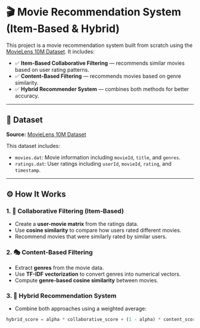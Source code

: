# 🎬 Movie Recommendation System (Item-Based & Hybrid)

This project is a movie recommendation system built from scratch using the [MovieLens 10M Dataset](https://www.kaggle.com/datasets/amirmotefaker/movielens-10m-dataset-latest-version). It includes:

- ✅ **Item-Based Collaborative Filtering** — recommends similar movies based on user rating patterns.
- ✅ **Content-Based Filtering** — recommends movies based on genre similarity.
- ✅ **Hybrid Recommender System** — combines both methods for better accuracy.

---

## 📂 Dataset

**Source:** [MovieLens 10M Dataset](https://www.kaggle.com/datasets/amirmotefaker/movielens-10m-dataset-latest-version)

This dataset includes:
- `movies.dat`: Movie information including `movieId`, `title`, and `genres`.
- `ratings.dat`: User ratings including `userId`, `movieId`, `rating`, and `timestamp`.

---

## ⚙️ How It Works

### 1. 🧠 Collaborative Filtering (Item-Based)
- Create a **user-movie matrix** from the ratings data.
- Use **cosine similarity** to compare how users rated different movies.
- Recommend movies that were similarly rated by similar users.

### 2. 🎭 Content-Based Filtering
- Extract **genres** from the movie data.
- Use **TF-IDF vectorization** to convert genres into numerical vectors.
- Compute **genre-based cosine similarity** between movies.

### 3. 🤝 Hybrid Recommendation System
- Combine both approaches using a weighted average:
  
```python
hybrid_score = alpha * collaborative_score + (1 - alpha) * content_score

